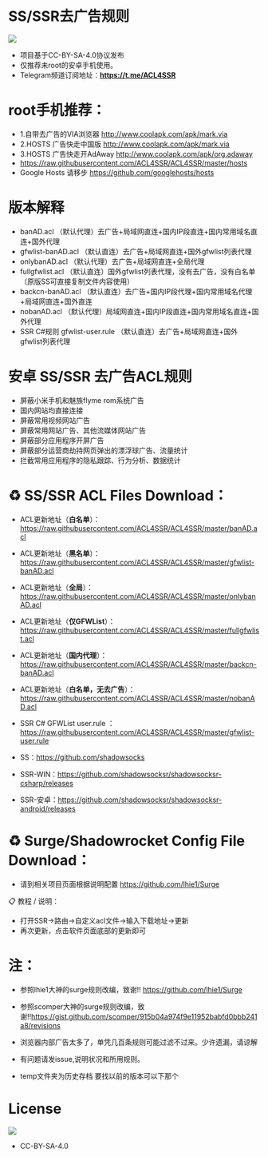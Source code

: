 # SS/SSR去广告规则
[![](https://licensebuttons.net/l/by-sa/4.0/88x31.png)](https://creativecommons.org/licenses/by-nc-sa/4.0/deed.zh)
* 项目基于CC-BY-SA-4.0协议发布
* 仅推荐未root的安卓手机使用。
* Telegram频道订阅地址：**https://t.me/ACL4SSR**


# root手机推荐：
* 1.自带去广告的VIA浏览器 http://www.coolapk.com/apk/mark.via
* 2.HOSTS 广告快走中国版 http://www.coolapk.com/apk/mark.via
* 3.HOSTS 广告快走开AdAway http://www.coolapk.com/apk/org.adaway
* https://raw.githubusercontent.com/ACL4SSR/ACL4SSR/master/hosts
* Google Hosts 请移步 https://github.com/googlehosts/hosts

# 版本解释
* banAD.acl （默认代理）去广告+局域网直连+国内IP段直连+国内常用域名直连+国外代理
* gfwlist-banAD.acl （默认直连）去广告+局域网直连+国外gfwlist列表代理
* onlybanAD.acl （默认代理）去广告+局域网直连+全局代理
* fullgfwlist.acl （默认直连）国外gfwlist列表代理，没有去广告，没有白名单（原版SS可直接复制文件内容使用）
* backcn-banAD.acl （默认直连）去广告+国内IP段代理+国内常用域名代理+局域网直连+国外直连
* nobanAD.acl （默认代理）局域网直连+国内IP段直连+国内常用域名直连+国外代理
* SSR C#规则 gfwlist-user.rule （默认直连）去广告+局域网直连+国外gfwlist列表代理

# 安卓 SS/SSR 去广告ACL规则
* 屏蔽小米手机和魅族flyme rom系统广告
* 国内网站均直接连接
* 屏蔽常用视频网站广告
* 屏蔽常用网站广告、其他流媒体网站广告
* 屏蔽部分应用程序开屏广告
* 屏蔽部分运营商劫持网页弹出的漂浮球广告、流量统计
* 拦截常用应用程序的隐私跟踪、行为分析、数据统计

# ♻️ SS/SSR ACL Files Download：
* ACL更新地址（**白名单**）：https://raw.githubusercontent.com/ACL4SSR/ACL4SSR/master/banAD.acl
* ACL更新地址（**黑名单**）：https://raw.githubusercontent.com/ACL4SSR/ACL4SSR/master/gfwlist-banAD.acl
* ACL更新地址（**全局**）：https://raw.githubusercontent.com/ACL4SSR/ACL4SSR/master/onlybanAD.acl
* ACL更新地址（**仅GFWList**）：https://raw.githubusercontent.com/ACL4SSR/ACL4SSR/master/fullgfwlist.acl
* ACL更新地址（**国内代理**）：https://raw.githubusercontent.com/ACL4SSR/ACL4SSR/master/backcn-banAD.acl
* ACL更新地址（**白名单，无去广告**）：https://raw.githubusercontent.com/ACL4SSR/ACL4SSR/master/nobanAD.acl
* SSR C# GFWList user.rule ：https://raw.githubusercontent.com/ACL4SSR/ACL4SSR/master/gfwlist-user.rule


* SS：https://github.com/shadowsocks
* SSR-WIN：https://github.com/shadowsocksr/shadowsocksr-csharp/releases
* SSR-安卓：https://github.com/shadowsocksr/shadowsocksr-android/releases

# ♻️ Surge/Shadowrocket Config File Download：
* 请到相关项目页面根据说明配置 https://github.com/lhie1/Surge

📋 教程 / 说明：
* 打开SSR->路由->自定义acl文件->输入下载地址->更新
* 再次更新，点击软件页面底部的更新即可

# 注：
* 参照lhie1大神的surge规则改编，致谢!! https://github.com/lhie1/Surge
* 参照scomper大神的surge规则改编，致谢!!https://gist.github.com/scomper/915b04a974f9e11952babfd0bbb241a8/revisions

* 浏览器内部广告太多了，单凭几百条规则可能过滤不过来。少许遗漏，请谅解
* 有问题请发issue,说明状况和所用规则。
* temp文件夹为历史存档 要找以前的版本可以下那个
		
# License		
[![](https://licensebuttons.net/l/by-sa/4.0/88x31.png)](https://creativecommons.org/licenses/by-nc-sa/4.0/deed.zh)
* CC-BY-SA-4.0
